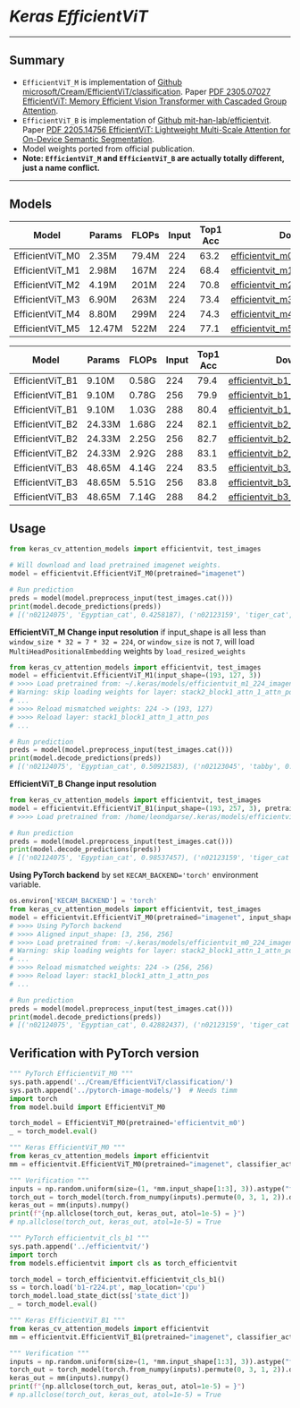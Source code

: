 # ___Keras EfficientViT___
***

## Summary
  - `EfficientViT_M` is implementation of [Github microsoft/Cream/EfficientViT/classification](https://github.com/microsoft/Cream/tree/main/EfficientViT/classification). Paper [PDF 2305.07027 EfficientViT: Memory Efficient Vision Transformer with Cascaded Group Attention](https://arxiv.org/pdf/2305.07027.pdf).
  - `EfficientViT_B` is implementation of [Github mit-han-lab/efficientvit](https://github.com/mit-han-lab/efficientvit). Paper [PDF 2205.14756 EfficientViT: Lightweight Multi-Scale Attention for On-Device Semantic Segmentation](https://arxiv.org/pdf/2205.14756.pdf).
  - Model weights ported from official publication.
  - **Note: `EfficientViT_M` and `EfficientViT_B` are actually totally different, just a name conflict.**
***

## Models
  | Model           | Params | FLOPs | Input | Top1 Acc | Download |
  | --------------- | ------ | ----- | ----- | -------- | -------- |
  | EfficientViT_M0 | 2.35M  | 79.4M | 224   | 63.2     | [efficientvit_m0_224_imagenet.h5](https://github.com/leondgarse/keras_cv_attention_models/releases/download/efficientvit/efficientvit_m0_224_imagenet.h5) |
  | EfficientViT_M1 | 2.98M  | 167M  | 224   | 68.4     | [efficientvit_m1_224_imagenet.h5](https://github.com/leondgarse/keras_cv_attention_models/releases/download/efficientvit/efficientvit_m1_224_imagenet.h5) |
  | EfficientViT_M2 | 4.19M  | 201M  | 224   | 70.8     | [efficientvit_m2_224_imagenet.h5](https://github.com/leondgarse/keras_cv_attention_models/releases/download/efficientvit/efficientvit_m2_224_imagenet.h5) |
  | EfficientViT_M3 | 6.90M  | 263M  | 224   | 73.4     | [efficientvit_m3_224_imagenet.h5](https://github.com/leondgarse/keras_cv_attention_models/releases/download/efficientvit/efficientvit_m3_224_imagenet.h5) |
  | EfficientViT_M4 | 8.80M  | 299M  | 224   | 74.3     | [efficientvit_m4_224_imagenet.h5](https://github.com/leondgarse/keras_cv_attention_models/releases/download/efficientvit/efficientvit_m4_224_imagenet.h5) |
  | EfficientViT_M5 | 12.47M | 522M  | 224   | 77.1     | [efficientvit_m5_224_imagenet.h5](https://github.com/leondgarse/keras_cv_attention_models/releases/download/efficientvit/efficientvit_m5_224_imagenet.h5) |

  | Model           | Params | FLOPs | Input | Top1 Acc | Download |
  | --------------- | ------ | ----- | ----- | -------- | -------- |
  | EfficientViT_B1 | 9.10M  | 0.58G | 224   | 79.4     | [efficientvit_b1_224_imagenet.h5](https://github.com/leondgarse/keras_cv_attention_models/releases/download/efficientvit/efficientvit_b1_224_imagenet.h5) |
  | EfficientViT_B1 | 9.10M  | 0.78G | 256   | 79.9     | [efficientvit_b1_256_imagenet.h5](https://github.com/leondgarse/keras_cv_attention_models/releases/download/efficientvit/efficientvit_b1_256_imagenet.h5) |
  | EfficientViT_B1 | 9.10M  | 1.03G | 288   | 80.4     | [efficientvit_b1_288_imagenet.h5](https://github.com/leondgarse/keras_cv_attention_models/releases/download/efficientvit/efficientvit_b1_288_imagenet.h5) |
  | EfficientViT_B2 | 24.33M | 1.68G | 224   | 82.1     | [efficientvit_b2_224_imagenet.h5](https://github.com/leondgarse/keras_cv_attention_models/releases/download/efficientvit/efficientvit_b2_224_imagenet.h5) |
  | EfficientViT_B2 | 24.33M | 2.25G | 256   | 82.7     | [efficientvit_b2_256_imagenet.h5](https://github.com/leondgarse/keras_cv_attention_models/releases/download/efficientvit/efficientvit_b2_256_imagenet.h5) |
  | EfficientViT_B2 | 24.33M | 2.92G | 288   | 83.1     | [efficientvit_b2_288_imagenet.h5](https://github.com/leondgarse/keras_cv_attention_models/releases/download/efficientvit/efficientvit_b2_288_imagenet.h5) |
  | EfficientViT_B3 | 48.65M | 4.14G | 224   | 83.5     | [efficientvit_b3_224_imagenet.h5](https://github.com/leondgarse/keras_cv_attention_models/releases/download/efficientvit/efficientvit_b3_224_imagenet.h5) |
  | EfficientViT_B3 | 48.65M | 5.51G | 256   | 83.8     | [efficientvit_b3_256_imagenet.h5](https://github.com/leondgarse/keras_cv_attention_models/releases/download/efficientvit/efficientvit_b3_256_imagenet.h5) |
  | EfficientViT_B3 | 48.65M | 7.14G | 288   | 84.2     | [efficientvit_b3_288_imagenet.h5](https://github.com/leondgarse/keras_cv_attention_models/releases/download/efficientvit/efficientvit_b3_288_imagenet.h5) |
## Usage
  ```py
  from keras_cv_attention_models import efficientvit, test_images

  # Will download and load pretrained imagenet weights.
  model = efficientvit.EfficientViT_M0(pretrained="imagenet")

  # Run prediction
  preds = model(model.preprocess_input(test_images.cat()))
  print(model.decode_predictions(preds))
  # [('n02124075', 'Egyptian_cat', 0.4258187), ('n02123159', 'tiger_cat', 0.14353083), ...]
  ```
  **EfficientViT_M Change input resolution** if input_shape is all less than `window_size * 32 = 7 * 32 = 224`, or `window_size` is not `7`, will load `MultiHeadPositionalEmbedding` weights by `load_resized_weights`
  ```py
  from keras_cv_attention_models import efficientvit, test_images
  model = efficientvit.EfficientViT_M1(input_shape=(193, 127, 3))
  # >>>> Load pretrained from: ~/.keras/models/efficientvit_m1_224_imagenet.h5
  # Warning: skip loading weights for layer: stack2_block1_attn_1_attn_pos, required weights: [[28]], provided: [(49,)]
  # ...
  # >>>> Reload mismatched weights: 224 -> (193, 127)
  # >>>> Reload layer: stack1_block1_attn_1_attn_pos
  # ...

  # Run prediction
  preds = model(model.preprocess_input(test_images.cat()))
  print(model.decode_predictions(preds))
  # [('n02124075', 'Egyptian_cat', 0.50921583), ('n02123045', 'tabby', 0.14553155), ...]
  ```
  **EfficientViT_B Change input resolution**
  ```py
  from keras_cv_attention_models import efficientvit, test_images
  model = efficientvit.EfficientViT_B1(input_shape=(193, 257, 3), pretrained="imagenet")
  # >>>> Load pretrained from: /home/leondgarse/.keras/models/efficientvit_b1_256_imagenet.h5

  # Run prediction
  preds = model(model.preprocess_input(test_images.cat()))
  print(model.decode_predictions(preds))
  # [('n02124075', 'Egyptian_cat', 0.98537457), ('n02123159', 'tiger_cat', 0.0035056944), ...]
  ```
  **Using PyTorch backend** by set `KECAM_BACKEND='torch'` environment variable.
  ```py
  os.environ['KECAM_BACKEND'] = 'torch'
  from keras_cv_attention_models import efficientvit, test_images
  model = efficientvit.EfficientViT_M0(pretrained="imagenet", input_shape=(256, 256, 3), window_size=8)
  # >>>> Using PyTorch backend
  # >>>> Aligned input_shape: [3, 256, 256]
  # >>>> Load pretrained from: ~/.keras/models/efficientvit_m0_224_imagenet.h5
  # Warning: skip loading weights for layer: stack2_block1_attn_1_attn_pos, required weights: [[64]], provided: [(49,)]
  # ...
  # >>>> Reload mismatched weights: 224 -> (256, 256)
  # >>>> Reload layer: stack1_block1_attn_1_attn_pos
  # ...

  # Run prediction
  preds = model(model.preprocess_input(test_images.cat()))
  print(model.decode_predictions(preds))
  # [('n02124075', 'Egyptian_cat', 0.42882437), ('n02123159', 'tiger_cat', 0.15752947), ...]
  ```
## Verification with PyTorch version
  ```py
  """ PyTorch EfficientViT_M0 """
  sys.path.append('../Cream/EfficientViT/classification/')
  sys.path.append('../pytorch-image-models/')  # Needs timm
  import torch
  from model.build import EfficientViT_M0

  torch_model = EfficientViT_M0(pretrained='efficientvit_m0')
  _ = torch_model.eval()

  """ Keras EfficientViT_M0 """
  from keras_cv_attention_models import efficientvit
  mm = efficientvit.EfficientViT_M0(pretrained="imagenet", classifier_activation=None)

  """ Verification """
  inputs = np.random.uniform(size=(1, *mm.input_shape[1:3], 3)).astype("float32")
  torch_out = torch_model(torch.from_numpy(inputs).permute(0, 3, 1, 2)).detach().numpy()
  keras_out = mm(inputs).numpy()
  print(f"{np.allclose(torch_out, keras_out, atol=1e-5) = }")
  # np.allclose(torch_out, keras_out, atol=1e-5) = True
  ```
  ```py
  """ PyTorch efficientvit_cls_b1 """
  sys.path.append('../efficientvit/')
  import torch
  from models.efficientvit import cls as torch_efficientvit

  torch_model = torch_efficientvit.efficientvit_cls_b1()
  ss = torch.load('b1-r224.pt', map_location='cpu')
  torch_model.load_state_dict(ss['state_dict'])
  _ = torch_model.eval()

  """ Keras EfficientViT_B1 """
  from keras_cv_attention_models import efficientvit
  mm = efficientvit.EfficientViT_B1(pretrained="imagenet", classifier_activation=None)

  """ Verification """
  inputs = np.random.uniform(size=(1, *mm.input_shape[1:3], 3)).astype("float32")
  torch_out = torch_model(torch.from_numpy(inputs).permute(0, 3, 1, 2)).detach().numpy()
  keras_out = mm(inputs).numpy()
  print(f"{np.allclose(torch_out, keras_out, atol=1e-5) = }")
  # np.allclose(torch_out, keras_out, atol=1e-5) = True
  ```
